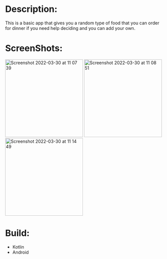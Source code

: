
# Description:

This is a basic app that gives you a random type of food that you can order for dinner if you need help deciding and you can add your own.

# ScreenShots:

<img width="250" alt="Screenshot 2022-03-30 at 11 07 39" src="https://user-images.githubusercontent.com/94018886/160807297-b6551eca-dd82-449f-9a80-306de76998df.png">  <img width="250" alt="Screenshot 2022-03-30 at 11 08 51" src="https://user-images.githubusercontent.com/94018886/160807575-9d1a3e13-0943-4a48-b1a2-796fb4f5503b.png"> 
<img width="250" alt="Screenshot 2022-03-30 at 11 14 49" src="https://user-images.githubusercontent.com/94018886/160808646-c923cd21-151a-4d92-bdb4-4a7cd7da7057.png">

# Build:

- Kotlin
- Android


